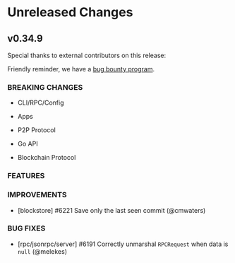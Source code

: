 # Unreleased Changes

## v0.34.9

Special thanks to external contributors on this release:

Friendly reminder, we have a [bug bounty program](https://hackerone.com/tendermint).

### BREAKING CHANGES

- CLI/RPC/Config

- Apps

- P2P Protocol

- Go API

- Blockchain Protocol

### FEATURES

### IMPROVEMENTS

- [blockstore] \#6221 Save only the last seen commit (@cmwaters)

### BUG FIXES

- [rpc/jsonrpc/server] \#6191 Correctly unmarshal `RPCRequest` when data is `null` (@melekes)
